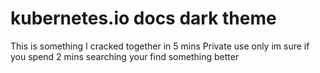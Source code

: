 # kubernetes.io docs dark theme

This is something I cracked together in 5 mins
Private use only im sure if you spend 2 mins searching your find something better

